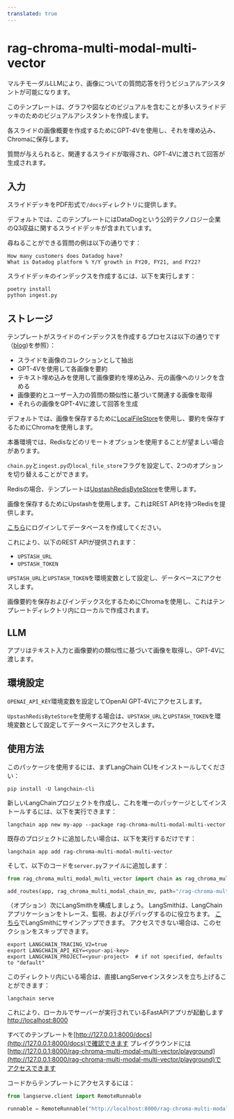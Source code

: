 ```yaml
---
translated: true
---
```


# rag-chroma-multi-modal-multi-vector

マルチモーダルLLMにより、画像についての質問応答を行うビジュアルアシスタントが可能になります。

このテンプレートは、グラフや図などのビジュアルを含むことが多いスライドデッキのためのビジュアルアシスタントを作成します。

各スライドの画像概要を作成するためにGPT-4Vを使用し、それを埋め込み、Chromaに保存します。

質問が与えられると、関連するスライドが取得され、GPT-4Vに渡されて回答が生成されます。

## 入力

スライドデッキをPDF形式で`/docs`ディレクトリに提供します。

デフォルトでは、このテンプレートにはDataDogという公的テクノロジー企業のQ3収益に関するスライドデッキが含まれています。

尋ねることができる質問の例は以下の通りです：

```text
How many customers does Datadog have?
What is Datadog platform % Y/Y growth in FY20, FY21, and FY22?
```

スライドデッキのインデックスを作成するには、以下を実行します：

```shell
poetry install
python ingest.py
```

## ストレージ

テンプレートがスライドのインデックスを作成するプロセスは以下の通りです（[blog](https://blog.langchain.dev/multi-modal-rag-template/))を参照）：

* スライドを画像のコレクションとして抽出
* GPT-4Vを使用して各画像を要約
* テキスト埋め込みを使用して画像要約を埋め込み、元の画像へのリンクを含める
* 画像要約とユーザー入力の質問の類似性に基づいて関連する画像を取得
* それらの画像をGPT-4Vに渡して回答を生成

デフォルトでは、画像を保存するために[LocalFileStore](https://python.langchain.com/docs/integrations/stores/file_system)を使用し、要約を保存するためにChromaを使用します。

本番環境では、Redisなどのリモートオプションを使用することが望ましい場合があります。

`chain.py`と`ingest.py`の`local_file_store`フラグを設定して、2つのオプションを切り替えることができます。

Redisの場合、テンプレートは[UpstashRedisByteStore](https://python.langchain.com/docs/integrations/stores/upstash_redis)を使用します。

画像を保存するためにUpstashを使用します。これはREST APIを持つRedisを提供します。

[こちら](https://upstash.com/)にログインしてデータベースを作成してください。

これにより、以下のREST APIが提供されます：

* `UPSTASH_URL`
* `UPSTASH_TOKEN`

`UPSTASH_URL`と`UPSTASH_TOKEN`を環境変数として設定し、データベースにアクセスします。

画像要約を保存およびインデックス化するためにChromaを使用し、これはテンプレートディレクトリ内にローカルで作成されます。

## LLM

アプリはテキスト入力と画像要約の類似性に基づいて画像を取得し、GPT-4Vに渡します。

## 環境設定

`OPENAI_API_KEY`環境変数を設定してOpenAI GPT-4Vにアクセスします。

`UpstashRedisByteStore`を使用する場合は、`UPSTASH_URL`と`UPSTASH_TOKEN`を環境変数として設定してデータベースにアクセスします。

## 使用方法

このパッケージを使用するには、まずLangChain CLIをインストールしてください：

```shell
pip install -U langchain-cli
```

新しいLangChainプロジェクトを作成し、これを唯一のパッケージとしてインストールするには、以下を実行できます：

```shell
langchain app new my-app --package rag-chroma-multi-modal-multi-vector
```

既存のプロジェクトに追加したい場合は、以下を実行するだけです：

```shell
langchain app add rag-chroma-multi-modal-multi-vector
```

そして、以下のコードを`server.py`ファイルに追加します：

```python
from rag_chroma_multi_modal_multi_vector import chain as rag_chroma_multi_modal_chain_mv

add_routes(app, rag_chroma_multi_modal_chain_mv, path="/rag-chroma-multi-modal-multi-vector")
```

（オプション）次にLangSmithを構成しましょう。
LangSmithは、LangChainアプリケーションをトレース、監視、およびデバッグするのに役立ちます。
[こちら](https://smith.langchain.com/)でLangSmithにサインアップできます。
アクセスできない場合は、このセクションをスキップできます。

```shell
export LANGCHAIN_TRACING_V2=true
export LANGCHAIN_API_KEY=<your-api-key>
export LANGCHAIN_PROJECT=<your-project>  # if not specified, defaults to "default"
```

このディレクトリ内にいる場合は、直接LangServeインスタンスを立ち上げることができます：

```shell
langchain serve
```

これにより、ローカルでサーバーが実行されているFastAPIアプリが起動します
[http://localhost:8000](http://localhost:8000)

すべてのテンプレートを[http://127.0.0.1:8000/docs](http://127.0.0.1:8000/docs)で確認できます
プレイグラウンドには[http://127.0.0.1:8000/rag-chroma-multi-modal-multi-vector/playground](http://127.0.0.1:8000/rag-chroma-multi-modal-multi-vector/playground)でアクセスできます

コードからテンプレートにアクセスするには：

```python
from langserve.client import RemoteRunnable

runnable = RemoteRunnable("http://localhost:8000/rag-chroma-multi-modal-multi-vector")
```

